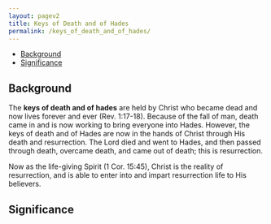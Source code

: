 ```yaml
---
layout: pagev2
title: Keys of Death and of Hades
permalink: /keys_of_death_and_of_hades/
---
```

- [Background](#background)
- [Significance](#significance)

## Background

The **keys of death and of hades** are held by Christ who became dead and now lives forever and ever (Rev. 1:17-18). Because of the fall of man, death came in and is now working to bring everyone into Hades. However, the keys of death and of Hades are now in the hands of Christ through His death and resurrection. The Lord died and went to Hades, and then passed through death, overcame death, and came out of death; this is resurrection. 

Now as the life-giving Spirit (1 Cor. 15:45), Christ is the reality of resurrection, and is able to enter into and impart resurrection life to His believers.

## Significance
